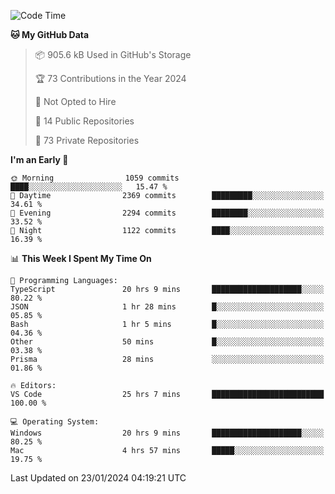<!--START_SECTION:waka-->
![Code Time](http://img.shields.io/badge/Code%20Time-5%2C148%20hrs%2011%20mins-blue)

**🐱 My GitHub Data** 

> 📦 905.6 kB Used in GitHub's Storage 
 > 
> 🏆 73 Contributions in the Year 2024
 > 
> 🚫 Not Opted to Hire
 > 
> 📜 14 Public Repositories 
 > 
> 🔑 73 Private Repositories 
 > 
**I'm an Early 🐤** 

```text
🌞 Morning                1059 commits        ████░░░░░░░░░░░░░░░░░░░░░   15.47 % 
🌆 Daytime                2369 commits        █████████░░░░░░░░░░░░░░░░   34.61 % 
🌃 Evening                2294 commits        ████████░░░░░░░░░░░░░░░░░   33.52 % 
🌙 Night                  1122 commits        ████░░░░░░░░░░░░░░░░░░░░░   16.39 % 
```


📊 **This Week I Spent My Time On** 

```text
💬 Programming Languages: 
TypeScript               20 hrs 9 mins       ████████████████████░░░░░   80.22 % 
JSON                     1 hr 28 mins        █░░░░░░░░░░░░░░░░░░░░░░░░   05.85 % 
Bash                     1 hr 5 mins         █░░░░░░░░░░░░░░░░░░░░░░░░   04.36 % 
Other                    50 mins             █░░░░░░░░░░░░░░░░░░░░░░░░   03.38 % 
Prisma                   28 mins             ░░░░░░░░░░░░░░░░░░░░░░░░░   01.86 % 

🔥 Editors: 
VS Code                  25 hrs 7 mins       █████████████████████████   100.00 % 

💻 Operating System: 
Windows                  20 hrs 9 mins       ████████████████████░░░░░   80.25 % 
Mac                      4 hrs 57 mins       █████░░░░░░░░░░░░░░░░░░░░   19.75 % 
```


 Last Updated on 23/01/2024 04:19:21 UTC
<!--END_SECTION:waka-->

